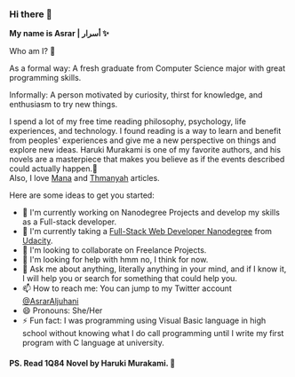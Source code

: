 ### Hi there 👋



**My name is Asrar | أسرار ✨**


Who am I? :eyes:

As a formal way:  A fresh graduate from Computer Science major with great programming skills. 

Informally: A person motivated by curiosity, thirst for knowledge, and enthusiasm to try new things. 

I spend a lot of my free time reading philosophy, psychology, life experiences, and technology. I found reading is a way to learn and benefit from peoples' experiences and give me a new perspective on things and explore new ideas. Haruki Murakami is one of my favorite authors, and his novels are a masterpiece that makes you believe as if the events described could actually happen.:crystal_ball:  
Also, I love [Mana](https://mana.net/) and [Thmanyah](https://thmanyah.com/) articles.   


Here are some ideas to get you started:

- 🔭 I'm currently working on Nanodegree Projects and develop my skills as a Full-stack developer. 
- 🌱 I'm currently taking a [Full-Stack Web Developer Nanodegree](https://www.udacity.com/course/full-stack-web-developer-nanodegree--nd0044) from [Udacity](https://www.udacity.com/). 
- 👯 I'm looking to collaborate on Freelance Projects.
- 🤔 I'm looking for help with hmm no, I think for now. 
- 💬 Ask me about anything, literally anything in your mind, and if I know it, I will help you or search for something that could help you. 
- 📫 How to reach me: You can jump to my Twitter account [@AsrarAljuhani](https://twitter.com/AsrarAljuhani)
- 😄 Pronouns: She/Her
- ⚡ Fun fact: I was programming using Visual Basic language in high school without knowing what I do call programming until I write my first program with C language at university.


 #### PS. Read 1Q84 Novel by Haruki Murakami. :open_book:
